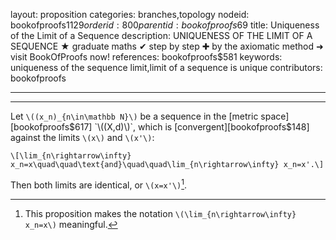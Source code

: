 layout: proposition
categories: branches,topology
nodeid: bookofproofs$1129
orderid: 800
parentid: bookofproofs$69
title: Uniqueness of the Limit of a Sequence
description: UNIQUENESS OF THE LIMIT OF A SEQUENCE ★ graduate maths ✔ step by step ✚ by the axiomatic method ➜ visit BookOfProofs now!
references: bookofproofs$581
keywords: uniqueness of the sequence limit,limit of a sequence is unique
contributors: bookofproofs

---


---

Let `\((x_n)_{n\in\mathbb N}\)` be a sequence in the [metric space][bookofproofs$617]  `\((X,d)\)`, which is [convergent][bookofproofs$148] against the limits `\(x\)` and `\(x'\)`:

`\[\lim_{n\rightarrow\infty} x_n=x\quad\quad\text{and}\quad\quad\lim_{n\rightarrow\infty} x_n=x'.\]`

Then both limits are identical, or `\(x=x'\)`[^1].

[^1]: This proposition makes the notation `\(\lim_{n\rightarrow\infty} x_n=x\)` meaningful.
